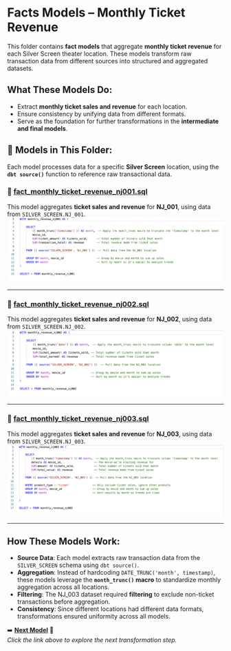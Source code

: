 #  Facts Models – Monthly Ticket Revenue  

This folder contains **fact models** that aggregate **monthly ticket revenue** for each Silver Screen theater location. These models transform raw transaction data from different sources into structured and aggregated datasets.  

##  What These Models Do:
- Extract **monthly ticket sales and revenue** for each location.
- Ensure consistency by unifying data from different formats.
- Serve as the foundation for further transformations in the **intermediate and final models**.

## 📂 Models in This Folder:
Each model processes data for a specific **Silver Screen** location, using the **`dbt source()`** function to reference raw transactional data.

### **📄 [fact_monthly_ticket_revenue_nj001.sql](./fact_monthly_ticket_revenue_nj001.sql)**  
This model aggregates **ticket sales and revenue** for **NJ_001**, using data from `SILVER_SCREEN.NJ_001`.  
![NJ_001 Query](./images/fact_monthly_ticket_revenue_nj001.png)

---

### **📄 [fact_monthly_ticket_revenue_nj002.sql](./fact_monthly_ticket_revenue_nj002.sql)**  
This model aggregates **ticket sales and revenue** for **NJ_002**, using data from `SILVER_SCREEN.NJ_002`.  
![NJ_002 Query](./images/fact_monthly_ticket_revenue_nj002.png)

---

### **📄 [fact_monthly_ticket_revenue_nj003.sql](./fact_monthly_ticket_revenue_nj003.sql)**  
This model aggregates **ticket sales and revenue** for **NJ_003**, using data from `SILVER_SCREEN.NJ_003`.  
![NJ_003 Query](./images/fact_monthly_ticket_revenue_nj003.png)

---

##  How These Models Work:
- **Source Data**: Each model extracts raw transaction data from the `SILVER_SCREEN` schema using `dbt source()`.  
- **Aggregation**: Instead of hardcoding `DATE_TRUNC('month', timestamp)`, these models leverage the **`month_trunc()` macro** to standardize monthly aggregation across all locations.  
- **Filtering**: The NJ_003 dataset required **filtering** to exclude non-ticket transactions before aggregation.  
- **Consistency**: Since different locations had different data formats, transformations ensured uniformity across all models.  

➡️ **[Next Model](../intermediate)** 🔗  
_Click the link above to explore the next transformation step._  
